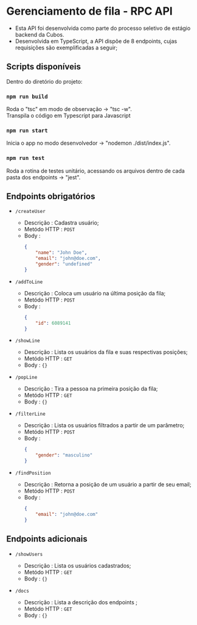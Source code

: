 # Gerenciamento de fila - RPC API
- Esta API foi desenvolvida como parte do processo seletivo de estágio backend da Cubos.
- Desenvolvida em TypeScript, a API dispõe de 8 endpoints, cujas requisições são exemplificadas a seguir;

## Scripts disponíveis

Dentro do diretório do projeto:

### `npm run build`

Roda o "tsc" em modo de observação -> "tsc -w".\
Transpila o código em Typescript para Javascript

### `npm run start`

Inicia o app no modo desenvolvedor -> "nodemon ./dist/index.js".

### `npm run test`
Roda a rotina de testes unitário, acessando os arquivos dentro de cada pasta dos endpoints -> "jest".


## Endpoints obrigatórios
- `/createUser`
    - Descrição : Cadastra usuário;
    - Metódo HTTP : ``POST``
    - Body : 
        ```json
        {
            "name": "John Doe",
            "email": "john@doe.com",
            "gender": "undefined"
        }
        ```

- `/addToLine`
    - Descrição : Coloca um usuário na última posição da fila;
    - Metódo HTTP : `POST`
    - Body :     
        ```json
        {
            "id": 6089141
        }
        ```

- `/showLine`
    - Descrição : Lista os usuários da fila e suas respectivas posições;
    - Metódo HTTP : `GET`
    - Body : `{}`

- `/popLine`
    - Descrição : Tira a pessoa na primeira posição da fila;
    - Metódo HTTP : `GET`
    - Body : `{}`


- `/filterLine`
    - Descrição : Lista os usuários filtrados a partir de um parâmetro;
    - Metódo HTTP : `POST`
    - Body : 
        ```json
        {
            "gender": "masculino"
        }
        ```

- `/findPosition`
    - Descrição : Retorna a posição de um usuário a partir de seu email;
    - Metódo HTTP : `POST`
    - Body : 
        ```json
        {
            "email": "john@doe.com"
        }
        ```
    
    
## Endpoints adicionais 

- `/showUsers`
  - Descrição : Lista os usuários cadastrados;
  - Metódo HTTP : `GET`
  - Body : `{}`

- `/docs`
  - Descrição : Lista a descrição dos endpoints ;
  - Metódo HTTP : `GET`
  - Body : `{}`


